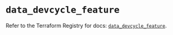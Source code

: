 # `data_devcycle_feature`

Refer to the Terraform Registry for docs: [`data_devcycle_feature`](https://registry.terraform.io/providers/devcyclehq/devcycle/1.0.2/docs/data-sources/feature).
